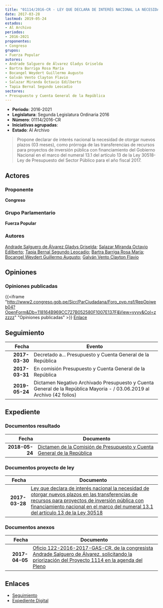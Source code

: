 ```yaml
---
title: "01114/2016-CR - LEY QUE DECLARA DE INTERÉS NACIONAL LA NECESIDAD DE OTORGAR NUEVOS PLAZOS EN LAS TRANSFERENCIAS DE RECURSOS PARA PROYECTOS DE INVERSIÓN PÚBLICA CON FINANCIAMIENTO NACIONAL EN EL MARCO DEL NUMERAL 13.1 DEL ARTÍCULO 13 DE LA LEY 30518"
date: 2017-03-28
lastmod: 2019-05-24
estados:
- Al Archivo
periodos:
- 2016-2021
proponentes:
- Congreso
grupos:
- Fuerza Popular
autores:
- Andrade Salguero de Álvarez Gladys Griselda
- Bartra Barriga Rosa María
- Bocangel Weydert Guillermo Augusto
- Galván Vento Clayton Flavio
- Salazar Miranda Octavio Edilberto
- Tapia Bernal Segundo Leocadio
sectores:
- Presupuesto y Cuenta General de la República
---
```

- **Periodo**: 2016-2021
- **Legislatura**: Segunda Legislatura Ordinaria 2016
- **Número**: 01114/2016-CR
- **Iniciativas agrupadas**: 
- **Estado**: Al Archivo

> Propone declarar de interés nacional la necesidad de otorgar nuevos plazos (03 meses), como prórroga de las transferencias de recursos para proyectos de inversión pública con financiamiento del Gobierno Nacional en el marco del numeral 13.1 del artículo 13 de la Ley 30518-Ley de Presupuesto del Sector Público para el año fiscal 2017.


## Actores

### Proponente

**Congreso**

### Grupo Parlamentario

**Fuerza Popular**

### Autores

[Andrade Salguero de Álvarez Gladys Griselda](mailto:mailto:gandrade@congreso.gob.pe); [Salazar Miranda Octavio Edilberto](mailto:mailto:osalazar@congreso.gob.pe); [Tapia Bernal Segundo Leocadio](mailto:mailto:stapia@congreso.gob.pe); [Bartra Barriga Rosa María](mailto:mailto:rbartra@congreso.gob.pe); [Bocangel Weydert Guillermo Augusto](mailto:mailto:gbocangel@congreso.gob.pe); [Galván Vento Clayton Flavio](mailto:mailto:cgalvan@congreso.gob.pe)

## Opiniones

### Opiniones publicadas

{{<iframe "http://www2.congreso.gob.pe/Sicr/ParCiudadana/Foro_pvp.nsf/RepOpiweb04?OpenForm&Db=118164B969CC727B052580F1007E137F&View=yyyy&Col=zzzzz" "Opiniones publicadas" >}}
[Enlace](http://www2.congreso.gob.pe/Sicr/ParCiudadana/Foro_pvp.nsf/RepOpiweb04?OpenForm&Db=118164B969CC727B052580F1007E137F&View=yyyy&Col=zzzzz)


## Seguimiento

| Fecha | Evento |
|------:|--------|
| **2017-03-30** | Decretado a... Presupuesto y Cuenta General de la República |
| **2017-03-31** | En comisión Presupuesto y Cuenta General de la República |
| **2019-05-24** | Dictamen Negativo Archivado Presupuesto y Cuenta General de la República Mayoria - / 03.06.2019 al Archivo (42 folios) |

## Expediente

### Documentos resultado

| Fecha | Documento |
|------:|-----------|
| **2018-05-24** | [Dictamen de la Comisión de Presupuesto y Cuenta General de la República](http://www.leyes.congreso.gob.pe/Documentos/2016_2021/Dictamenes/Proyectos_de_Ley/01114DC17MAY20190524.pdf) |

### Documentos proyecto de ley

| Fecha | Documento |
|------:|-----------|
| **2017-03-28** | [Ley que declara de interés nacional la necesidad de otorgar nuevos plazos en las transferencias de recursos para proyectos de inversión pública con financiamiento nacional en el marco del numeral 13.1 del artículo 13 de la Ley 30518](http://www.leyes.congreso.gob.pe/Documentos/2016_2021/Proyectos_de_Ley_y_de_Resoluciones_Legislativas/PL0111420170328.pdf) |

### Documentos anexos

| Fecha | Documento |
|------:|-----------|
| **2017-04-05** | [Oficio 122-2016-2017-GAS-CR, de la congresista Andrade Salguero de Álvarez, solicitando la priorización del Proyecto 1114 en la agenda del Pleno](http://www.leyes.congreso.gob.pe/Documentos/2016_2021/Oficios/Congresistas/OFICIO-122-2016-2017-GAS-CR.pdf) |

## Enlaces

- [Seguimiento](http://www2.congreso.gob.pe/Sicr/TraDocEstProc/CLProLey2016.nsf/f7fff46988ca05b1052578e100829cc7/aa3bbd6df2a5ca80052580f1007a3c2f?OpenDocument)
- [Expediente Digital](http://www2.congreso.gob.pe/Sicr/TraDocEstProc/Expvirt_2011.nsf/visbusqptramdoc1621/01114?opendocument)

